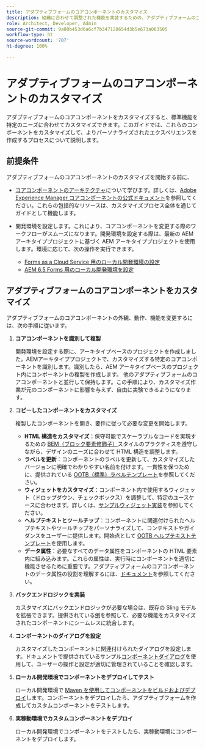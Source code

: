 ```yaml
---
title: アダプティブフォームのコアコンポーネントのカスタマイズ
description: 組織に合わせて調整された機能を実装するための、アダプティブフォームのコアコンポーネントの拡張または作成について説明します。
role: Architect, Developer, Admin
source-git-commit: 9a80b453d6a6cf7b347128654d3b5e673a063505
workflow-type: ht
source-wordcount: '707'
ht-degree: 100%

---
```



# アダプティブフォームのコアコンポーネントのカスタマイズ

アダプティブフォームのコアコンポーネントをカスタマイズすると、標準機能を特定のニーズに合わせてカスタマイズできます。このガイドでは、これらのコンポーネントをカスタマイズして、よりパーソナライズされたエクスペリエンスを作成するプロセスについて説明します。

## 前提条件

アダプティブフォームのコアコンポーネントのカスタマイズを開始する前に、

* [コアコンポーネントのアーキテクチャ](customizing.md#customizing-the-markup-customizing-the-markup)について学びます。詳しくは、[Adobe Experience Manager コアコンポーネントの公式ドキュメント](customizing.md)を参照してください。これらの包括的なリソースは、カスタマイズプロセス全体を通じてガイドとして機能します。
* 開発環境を設定します。これにより、コアコンポーネントを変更する際のワークフローがスムーズになります。開発環境を設定する際は、最新の AEM アーキタイププロジェクトに基づく AEM アーキタイププロジェクトを使用します。環境に応じて、次の操作を実行できます。

   * [Forms as a Cloud Service 用のローカル開発環境の設定](https://experienceleague.adobe.com/docs/experience-manager-cloud-service/content/forms/setup-configure-migrate/setup-local-development-environment.html?lang=ja)
   * [AEM 6.5 Forms 用のローカル開発環境を設定](https://experienceleague.adobe.com/docs/experience-manager-learn/foundation/development/set-up-a-local-aem-development-environment.html?lang=ja)

## アダプティブフォームのコアコンポーネントをカスタマイズ

アダプティブフォームのコアコンポーネントの外観、動作、機能を変更するには、次の手順に従います。

1. **コアコンポーネントを識別して複製**

   開発環境を設定する際に、アーキタイプベースのプロジェクトを作成しました。AEMアーキタイププロジェクトで、カスタマイズする特定のコアコンポーネントを識別します。識別したら、AEM アーキタイプベースのプロジェクト内にコンポーネントの複製を作成します。 他のアダプティブフォームのコアコンポーネントと並行して保持します。この手順により、カスタマイズ作業が元のコンポーネントに影響を与えず、自由に実験できるようになります。

1. **コピーしたコンポーネントをカスタマイズ**

   複製したコンポーネントを開き、要件に従って必要な変更を開始します。

   * **HTML 構造をカスタマイズ**：保守可能でスケーラブルなコードを実現するための [BEM（ブロック要素修飾子）](https://github.com/adobe/aem-core-wcm-components/wiki/css-coding-conventions)スタイルのプラクティスを遵守しながら、デザインのニーズに合わせて HTML 構造を調整します。
   * **ラベルを更新**：コンポーネントのラベルを更新して、カスタマイズしたバージョンに明確でわかりやすい名前を付けます。一貫性を保つために、提供されている [OOTB（標準）ラベルテンプレート](https://github.com/adobe/aem-core-forms-components/blob/master/ui.af.apps/src/main/content/jcr_root/apps/core/fd/components/af-commons/v1/fieldTemplates/label.html)を参照してください。
   * **ウィジェットをカスタマイズ**：コンポーネント内で使用するウィジェット（ドロップダウン、チェックボックス）を調整して、特定のユースケースに合わせます。詳しくは、[サンプルウィジェット実装](https://github.com/adobe/aem-core-forms-components/blob/master/ui.af.apps/src/main/content/jcr_root/apps/core/fd/components/form/textinput/v1/textinput/textinput.html)を参照してください。
   * **ヘルプテキストとツールチップ**：コンポーネントに関連付けられたヘルプテキストやツールチップをパーソナライズして、コンテキストやガイダンスをユーザーに提供します。開始点として [OOTB ヘルプテキストテンプレート](https://github.com/adobe/aem-core-forms-components/blob/master/ui.af.apps/src/main/content/jcr_root/apps/core/fd/components/af-commons/v1/fieldTemplates/questionMark.html)を使用します。
   * **データ属性**：必要なすべてのデータ属性をコンポーネントの HTML 要素内に組み込みます。これらの属性は、実行時にコンポーネントを適切に機能させるために重要です。アダプティブフォームのコアコンポーネントのデータ属性の役割を理解するには、[ドキュメント](https://github.com/adobe/aem-core-forms-components/tree/master/ui.af.apps/src/main/content/jcr_root/apps/core/fd/components/form/textinput/v1/textinput)を参照してください。

1. **バックエンドロジックを実装**

   カスタマイズにバックエンドロジックが必要な場合は、既存の Sling モデルを拡張できます。提供されている[例](https://github.com/adobe/aem-core-forms-components/blob/master/bundles/af-core/src/main/java/com/adobe/cq/forms/core/components/internal/models/v1/form/TextInputImpl.java)を参照して、必要な機能をカスタマイズされたコンポーネントにシームレスに統合します。

1. **コンポーネントのダイアログを設定**

   カスタマイズしたコンポーネントに関連付けられたダイアログを設定します。ドキュメントで提供されているサンプル[コンポーネントダイアログ](https://github.com/adobe/aem-core-forms-components/blob/master/ui.af.apps/src/main/content/jcr_root/apps/core/fd/components/form/textinput/v1/textinput/_cq_dialog/.content.xml)を使用して、ユーザーの操作と設定が適切に管理されていることを確認します。

1. **ローカル開発環境でコンポーネントをデプロイしてテスト**

   ローカル開発環境で [Maven を使用してコンポーネントをビルドおよびデプロイ](https://experienceleague.adobe.com/docs/experience-manager-core-components/using/developing/archetype/using.html?lang=ja#building-and-installing)します。コンポーネントをデプロイしたら、アダプティブフォームを作成してカスタムコンポーネントをテストします。

1. **実稼動環境でカスタムコンポーネントをデプロイ**

   ローカル開発環境でコンポーネントをテストしたら、実稼動環境にコンポーネントをデプロイします。

